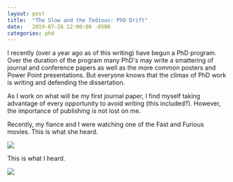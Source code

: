 ```yaml
---
layout: post
title:  "The Slow and the Tedious: PhD Drift"
date:   2019-07-26 12:00:00 -0500
categories: phd
---
```


I recently (over a year ago as of this writing) have  begun a PhD program. Over the duration of the program many PhD's may write a smattering of journal and conference papers as well as the more common posters and Power Point presentations. But everyone knows that the climax of PhD work is writing and defending the dissertation.

As I work on what will be my first journal paper, I find myself taking advantage of every opportunity to avoid writing (this included?). However, the importance of publishing is not lost on me. 

Recently, my fiance and I were watching one of the Fast and Furious movies. This is what she heard.

<img src="https://media1.tenor.com/images/6c1032ca02ca8f9d7bfa1dae6d372ad0/tenor.gif?itemid=4922776" class="center">

This is what I heard.

<img src="https://media.giphy.com/media/H3qsEezIO53NxOSSC4/giphy.gif" class="center">